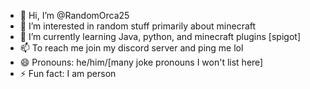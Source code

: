 - 👋 Hi, I’m @RandomOrca25
- 👀 I’m interested in random stuff primarily about minecraft
- 🌱 I’m currently learning Java, python, and minecraft plugins [spigot]
- 📫 To reach me join my discord server and ping me lol
- 😄 Pronouns: he/him/[many joke pronouns I won't list here]
- ⚡ Fun fact: I am person

